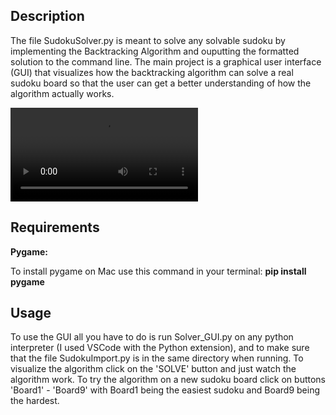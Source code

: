 ## Description

The file SudokuSolver.py is meant to solve any solvable sudoku by implementing the Backtracking Algorithm and ouputting the formatted solution to the command line. The main project is a graphical user interface (GUI) that visualizes how the backtracking algorithm can solve a real sudoku board so that the user can get a better understanding of how the algorithm actually works.<br/>

![Alt Text](https://media.giphy.com/media/YmWTNF01aSxl7Bvjzl/giphy.mp4)



## Requirements

__Pygame:__
 
To install pygame on Mac use this command in your terminal: **pip install pygame**

## Usage
To use the GUI all you have to do is run Solver_GUI.py on any python interpreter (I used VSCode with the Python extension), and to make sure that the file SudokuImport.py is in the same directory when running. To visualize the algorithm click on the 'SOLVE' button and just watch the algorithm work. To try the algorithm on a new sudoku board click on buttons 'Board1' - 'Board9' with Board1 being the easiest sudoku and Board9 being the hardest.
